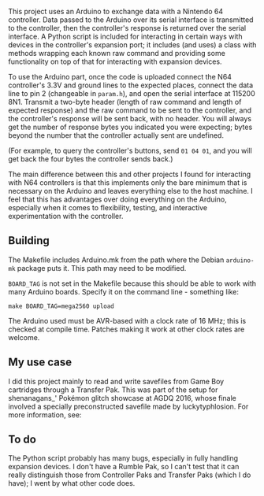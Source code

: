 This project uses an Arduino to exchange data with a Nintendo 64
controller. Data passed to the Arduino over its serial interface
is transmitted to the controller, then the controller's response is
returned over the serial interface. A Python script is included for
interacting in certain ways with devices in the controller's expansion
port; it includes (and uses) a class with methods wrapping each known raw
command and providing some functionality on top of that for interacting
with expansion devices.

To use the Arduino part, once the code is uploaded connect the N64
controller's 3.3V and ground lines to the expected places, connect
the data line to pin 2 (changeable in `param.h`), and open the serial
interface at 115200 8N1. Transmit a two-byte header (length of raw command
and length of expected response) and the raw command to be sent to the
controller, and the controller's response will be sent back, with no
header. You will always get the number of response bytes you indicated
you were expecting; bytes beyond the number that the controller actually
sent are undefined.

(For example, to query the controller's buttons, send `01 04 01`, and
you will get back the four bytes the controller sends back.)

The main difference between this and other projects I found for
interacting with N64 controllers is that this implements only the bare
minimum that is necessary on the Arduino and leaves everything else to
the host machine. I feel that this has advantages over doing everything
on the Arduino, especially when it comes to flexibility, testing, and
interactive experimentation with the controller.

Building
--------

The Makefile includes Arduino.mk from the path where the Debian
`arduino-mk` package puts it. This path may need to be modified.

`BOARD_TAG` is not set in the Makefile because this should be able to work
with many Arduino boards. Specify it on the command line - something like:

    make BOARD_TAG=mega2560 upload

The Arduino used must be AVR-based with a clock rate of 16 MHz; this is
checked at compile time. Patches making it work at other clock rates
are welcome.

My use case
-----------

I did this project mainly to read and write savefiles from Game Boy
cartridges through a Transfer Pak. This was part of the setup for
shenanagans_' Pokémon glitch showcase at AGDQ 2016, whose finale involved
a specially preconstructed savefile made by luckytyphlosion. For more
information, see: <blog link TODO>

To do
-----

The Python script probably has many bugs, especially in fully handling
expansion devices. I don't have a Rumble Pak, so I can't test that it
can really distinguish those from Controller Paks and Transfer Paks
(which I do have); I went by what other code does.
